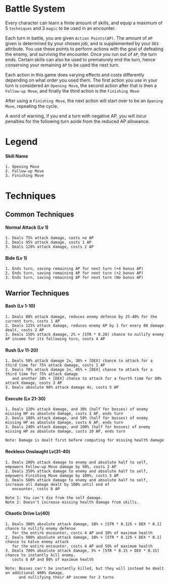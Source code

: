 Battle System
======
Every character can learn a finite amount of skills, and equip a maximum of 5 `techniques` and 3 `magic` to be used in an encounter.


Each turn in battle, you are given `Action Points(AP)`. 
The amount of `AP` given is determined by your chosen job, and is supplemented by your `DEX` attribute.
You use these points to perform actions with the goal of defeating the enemy, and surviving the encounter.
Once you run out of `AP`, the turn ends.
Certain skills can also be used to prematurely end the turn, hence conserving your remaining `AP` to be used the next turn.

Each action in this game does varying effects and costs differently depending on what order you used them.
The first action you use in your turn is considered an `Opening Move`,
the second action after that is then a `Follow-up Move`,
and finally the third action is the `Finishing Move`

After using a `Finishing Move`, the next action will start over to be an `Opening Move`, repeating the cycle.

A word of warning, if you end a turn with negative AP, you will incur penalties for the following turn 
aside from the reduced AP allowance.

Legend
======
#### Skill Name
```
1. Opening Move
2. Follow-up Move
3. Finishing Move
```

Techniques
======

Common Techniques
------
#### Normal Attack (Lv 1)
```
1. Deals 75% attack damage, costs no AP
2. Deals 95% attack damage, costs 1 AP
3. Deals 120% attack damage, costs 2 AP
```
#### Bide (Lv 1)
```
1. Ends turn, saving remaining AP for next turn (+4 bonus AP)
2. Ends turn, saving remaining AP for next turn (+2 bonus AP)
3. Ends turn, saving remaining AP for next turn (No bonus AP)
```
Warrior Techniques
------
#### Bash (Lv 1-10)
```
1. Deals 80% attack damage, reduces enemy defense by 25-40% for the current turn, costs 1 AP
2. Deals 125% attack damage, reduces enemy AP by 1 for every 80 damage dealt, costs 2 AP
3. Deals 150% attack damage, 2% + [STR * 0.20] chance to nullify enemy AP income for its following turn, costs 4 AP
```
#### Rush (Lv 11-20)
```
1. Deals 50% attack damage 2x, 30% + [DEX] chance to attack for a third time for 75% attack damage, costs 1 AP
2. Deals 70% attack damage 2x, 45% + [DEX] chance to attack for a third time for 75% attack damage
   and another 20% + [DEX] chance to attack for a fourth time for 80% attack damage, costs 3 AP
3. Deals absolute 90% attack damage 4x, costs 5 AP
```
#### Execute (Lv 21-30)
```
1. Deals 120% attack damage, and 30% (half for bosses) of enemy missing HP as absolute damage, costs 3 AP, ends turn
2. Deals 180% attack damage, and 50% (half for bosses) of enemy missing HP as absolute damage, costs 6 AP, ends turn
3. Deals 240% attack damage, and 100% (half for bosses) of enemy missing HP as absolute damage, costs 10 AP, ends turn

Note: Damage is dealt first before computing for missing health damage
```
#### Reckless Onslaught Lv(31-40)
```
1. Deals 200% attack damage to enemy and absolute half to self, empowers Follow-up Move damage by 50%, costs 2 AP
2. Deals 350% attack damage to enemy and absolute half to self, empowers Finishing Move damage by 100%, costs 5 AP
3. Deals 500% attack damage to enemy and absolute half to self, increase all damage dealt by 100% until end of
   encounter, costs 8 AP
   
Note 1: You can't die from the self damage.
Note 2: Doesn't increase missing health damage from skills.
```
#### Chaotic Drive Lv(40)
```
1. Deals 300% absolute attack damage, 10% + [STR * 0.125 + DEX * 0.1] chance to nullify enemy defense
   for the entire encounter, costs 4 AP and 30% of maximum health
2. Deals 500% absolute attack damage, 10% + [STR * 0.125 + DEX * 0.1] chance to halve enemy attack
   for the entire encounter, costs 4 AP and 50% of maximum health
3. Deals 700% absolute attack damage, 5% + [STR * 0.15 + DEX * 0.15] chance to instantly kill enemy,
   costs 6 AP and 80% of maximum health
   
Note: Bosses can't be instantly killed, but they will instead be dealt an additional 400% damage,
      and nullifying their AP income for 2 turns